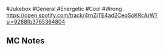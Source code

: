 #Jukebox #General #Energetic #Cool #Wrong
https://open.spotify.com/track/4rnZiTE4ad2CeoSoKRcArW?si=9288fb3765364804
## MC Notes